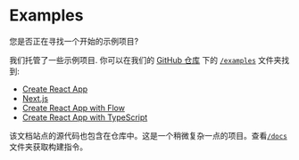 # Examples

您是否正在寻找一个开始的示例项目?

我们托管了一些示例项目. 你可以在我们的 [GitHub 仓库](https://github.com/callemall/material-ui) 下的 [`/examples`](https://github.com/callemall/material-ui/tree/v1-beta/examples) 文件夹找到:
- [Create React App](https://github.com/callemall/material-ui/tree/v1-beta/examples/create-react-app)
- [Next.js](https://github.com/callemall/material-ui/tree/v1-beta/examples/nextjs)
- [Create React App with Flow](https://github.com/callemall/material-ui/tree/v1-beta/examples/create-react-app-with-flow)
- [Create React App with TypeScript](https://github.com/callemall/material-ui/tree/v1-beta/examples/create-react-app-with-typescript)

该文档站点的源代码也包含在仓库中。这是一个稍微复杂一点的项目。查看[`/docs`](https://github.com/callemall/material-ui/tree/v1-beta/docs)文件夹获取构建指令。